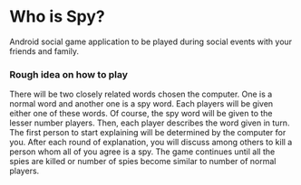 # Who is Spy?

Android social game application to be played during social events with your friends and family.


### Rough idea on how to play

There will be two closely related words chosen the computer. One is a normal word and another one is a spy word.
Each players will be given either one of these words. Of course, the spy word will be given to the lesser number 
players. Then, each player describes the word given in turn. The first person to start explaining will be determined
by the computer for you. After each round of explanation, you will discuss among others to kill a person whom all 
of you agree is a spy. The game continues until all the spies are killed or number of spies become similar to number 
of normal players.
